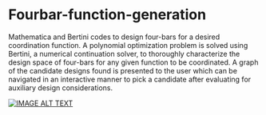 # Fourbar-function-generation
Mathematica and Bertini codes to design four-bars for a desired coordination function. A polynomial optimization problem is solved using Bertini, a numerical continuation solver, to thoroughly characterize the design space of four-bars for any given function to be coordinated. A graph of the candidate designs found is presented to the user which can be navigated in an interactive manner to pick a candidate after evaluating for auxiliary design considerations.

[![IMAGE ALT TEXT](http://sites.nd.edu/aravind-baskar/files/2022/11/Design_tool.jpg)](https://www.youtube.com/watch?v=gDK7IlGlmSw)
